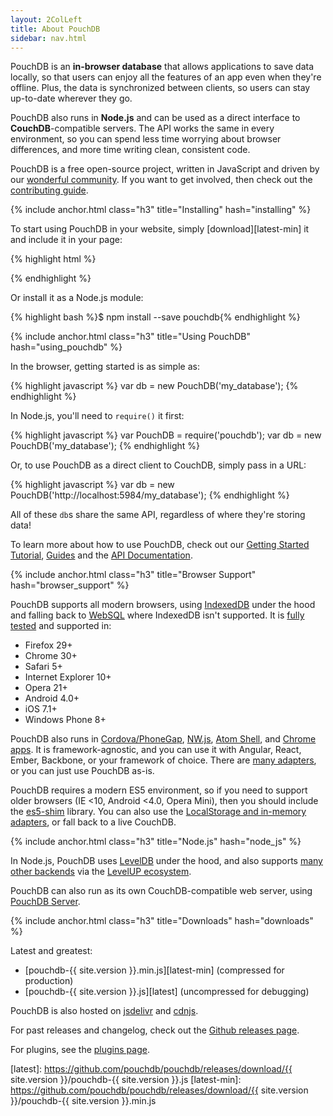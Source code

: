 ```yaml
---
layout: 2ColLeft
title: About PouchDB
sidebar: nav.html
---
```


PouchDB is an **in-browser database** that allows applications to save data locally, so that users can enjoy all the features of an app even when they're offline. Plus, the data is synchronized between clients, so users can stay up-to-date wherever they go.

PouchDB also runs in **Node.js** and can be used as a direct interface to **CouchDB**-compatible servers. The API works the same in every environment, so you can spend less time worrying about browser differences, and more time writing clean, consistent code.

PouchDB is a free open-source project, written in JavaScript and driven by our [wonderful  community](https://github.com/pouchdb/pouchdb/graphs/contributors). If you want to get involved, then check out the [contributing guide](https://github.com/pouchdb/pouchdb/blob/master/CONTRIBUTING.md).

{% include anchor.html class="h3" title="Installing" hash="installing" %}

To start using PouchDB in your website, simply [download][latest-min] it and include it in your page:

{% highlight html %}
<script src="pouchdb-{{ site.version }}.min.js"></script>
{% endhighlight %}

Or install it as a Node.js module:

{% highlight bash %}$ npm install --save pouchdb{% endhighlight %}

{% include anchor.html class="h3" title="Using PouchDB" hash="using_pouchdb" %}

In the browser, getting started is as simple as:

{% highlight javascript %}
var db = new PouchDB('my_database');
{% endhighlight %}

In Node.js, you'll need to `require()` it first:

{% highlight javascript %}
var PouchDB = require('pouchdb');
var db = new PouchDB('my_database');
{% endhighlight %}

Or, to use PouchDB as a direct client to CouchDB, simply pass in a URL:

{% highlight javascript %}
var db = new PouchDB('http://localhost:5984/my_database');
{% endhighlight %}

All of these `db`s share the same API, regardless of where they're storing data!

To learn more about how to use PouchDB, check out our [Getting Started Tutorial](getting-started.html), [Guides](/guides/) and the [API Documentation](api.html).

{% include anchor.html class="h3" title="Browser Support" hash="browser_support" %}

PouchDB supports all modern browsers, using [IndexedDB][] under the hood and falling back to [WebSQL][] where IndexedDB isn't supported. It is [fully tested](https://travis-ci.org/pouchdb/pouchdb/) and supported in:

 * Firefox 29+
 * Chrome 30+
 * Safari 5+
 * Internet Explorer 10+
 * Opera 21+
 * Android 4.0+
 * iOS 7.1+
 * Windows Phone 8+

PouchDB also runs in [Cordova/PhoneGap](https://github.com/nolanlawson/pouchdb-phonegap-cordova), [NW.js](https://github.com/nolanlawson/pouchdb-nw), [Atom Shell](pouchdb-atom-shell), and [Chrome apps](https://github.com/nolanlawson/pouchdb-chrome-app). It is framework-agnostic, and you can use it with Angular, React, Ember, Backbone, or your framework of choice. There are [many adapters](http://pouchdb.com/external.html#framework_adapters), or you can just use PouchDB as-is.

PouchDB requires a modern ES5 environment, so if you need to support older browsers (IE <10, Android <4.0, Opera Mini), then you should include the [es5-shim](https://github.com/es-shims/es5-shim) library.  You can also use the [LocalStorage and in-memory adapters](/adapters.html#pouchdb_in_the_browser), or fall back to a live CouchDB.

{% include anchor.html class="h3" title="Node.js" hash="node_js" %}

In Node.js, PouchDB uses [LevelDB][] under the hood, and also supports [many other backends](/adapters.html#pouchdb_in_node_js) via the [LevelUP ecosystem](https://github.com/rvagg/node-levelup).

PouchDB can also run as its own CouchDB-compatible web server, using [PouchDB Server](https://github.com/pouchdb/pouchdb-server).

{% include anchor.html class="h3" title="Downloads" hash="downloads" %}

Latest and greatest: 

* [pouchdb-{{ site.version }}.min.js][latest-min] (compressed for production)
* [pouchdb-{{ site.version }}.js][latest] (uncompressed for debugging)

PouchDB is also hosted on [jsdelivr](http://www.jsdelivr.com/#!pouchdb) and [cdnjs](https://cdnjs.com/libraries/pouchdb).

For past releases and changelog, check out the [Github releases page](https://github.com/pouchdb/pouchdb/releases).

For plugins, see the [plugins page](/external.html).

[IndexedDB]: http://caniuse.com/#feat=indexeddb
[WebSQL]: http://caniuse.com/#feat=sql-storage
[LevelDB]: http://leveldb.org/
[latest]: https://github.com/pouchdb/pouchdb/releases/download/{{ site.version }}/pouchdb-{{ site.version }}.js
[latest-min]: https://github.com/pouchdb/pouchdb/releases/download/{{ site.version }}/pouchdb-{{ site.version }}.min.js